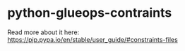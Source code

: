 # python-glueops-contraints


Read more about it here:
https://pip.pypa.io/en/stable/user_guide/#constraints-files
